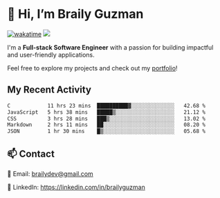 # 👋 Hi, I’m Braily Guzman
[![wakatime](https://wakatime.com/badge/user/78b9a827-5162-4c58-9330-4ea970cf6de4.svg)](https://wakatime.com/@78b9a827-5162-4c58-9330-4ea970cf6de4)
![](https://komarev.com/ghpvc/?username=brailyguzman)

I'm a **Full-stack Software Engineer** with a passion for building impactful and user-friendly applications.

Feel free to explore my projects and check out my [portfolio](https://braily.dev)!


## My Recent Activity
<!--START_SECTION:waka-->

```txt
C            11 hrs 23 mins  ██████████▓░░░░░░░░░░░░░░   42.68 %
JavaScript   5 hrs 38 mins   █████▒░░░░░░░░░░░░░░░░░░░   21.12 %
CSS          3 hrs 28 mins   ███▒░░░░░░░░░░░░░░░░░░░░░   13.02 %
Markdown     2 hrs 11 mins   ██░░░░░░░░░░░░░░░░░░░░░░░   08.20 %
JSON         1 hr 30 mins    █▒░░░░░░░░░░░░░░░░░░░░░░░   05.68 %
```

<!--END_SECTION:waka-->

## 📫 Contact
📧 Email: brailydev@gmail.com

🔗 LinkedIn: https://linkedin.com/in/brailyguzman
